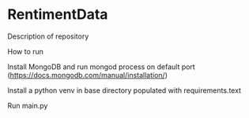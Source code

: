 # RentimentData

Description of repository

How to run

Install MongoDB and run mongod process on default port (https://docs.mongodb.com/manual/installation/)

Install a python venv in base directory populated with requirements.text

Run main.py

